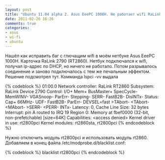 ```yaml
---
layout: post
title: "Ubuntu 11.04 alpha 2. Asus EeePC 1000H. Не работает wifi RaLink 2790 (RT2860)"
date: 2011-02-26 16:26
comments: true
categories: 
- asus
- wi-fi
- ubuntu
---
```


Нашёл как исправить баг с глючащим wifi в моём нетбуке Asus EeePC 1000H. Карточка RaLink 2790 (RT2860). Нетбук подключался к wifi, получал ip-адрес по DHCP, но ничего не работало. Потом разрывалось соединение и заново подключалось с тем же печальным эффектом. Решение подсмотрел тут. Комманда lspci -vv выдала

{% codeblock %}
01:00.0 Network controller: RaLink RT2860
Subsystem: RaLink Device 2790
Control: I/O+ Mem+ BusMaster+ SpecCycle- MemWINV- VGASnoop- ParErr- Stepping- SERR- FastB2B- DisINTx-
Status: Cap+ 66MHz- UDF- FastB2B- ParErr- DEVSEL=fast &gt;TAbort- &lt;TAbort- &lt;MAbort- &gt;SERR- &lt;PERR- INTx-
Latency: 0, Cache Line Size: 32 bytes
Interrupt: pin A routed to IRQ 19
Region 0: Memory at fbef0000 (32-bit, non-prefetchable) [size=64K]
Capabilities: &lt;access denied&gt;
Kernel driver in use: rt2800pci
Kernel modules: rt2860sta, rt2800pci
{% endcodeblock %}

Нужно отключить модуль rt2800pci и использовать модуль rt2860. Добавляем в конец файла /etc/modprobe.d/blacklist.conf:

{% codeblock %}
blacklist rt2800pci
{% endcodeblock %}